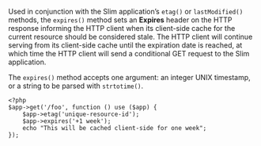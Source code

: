 Used in conjunction with the Slim application’s `etag()` or `lastModified()` methods, the `expires()` method sets an
**Expires** header on the HTTP response informing the HTTP client when its client-side cache for the current
resource should be considered stale. The HTTP client will continue serving from its client-side cache until the
expiration date is reached, at which time the HTTP client will send a conditional GET request to the Slim application.

The `expires()` method accepts one argument: an integer UNIX timestamp, or a string to be parsed with `strtotime()`.

    <?php
    $app->get('/foo', function () use ($app) {
        $app->etag('unique-resource-id');
        $app->expires('+1 week');
        echo "This will be cached client-side for one week";
    });
